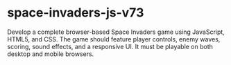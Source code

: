 # space-invaders-js-v73
Develop a complete browser-based Space Invaders game using JavaScript, HTML5, and CSS. The game should feature player controls, enemy waves, scoring, sound effects, and a responsive UI. It must be playable on both desktop and mobile browsers.
